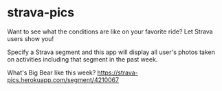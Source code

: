 # strava-pics

Want to see what the conditions are like on your favorite ride? Let Strava users show you!

Specify a Strava segment and this app will display all user's photos taken on activities including that segment in the past week.

What's Big Bear like this week?
https://strava-pics.herokuapp.com/segment/4210067
